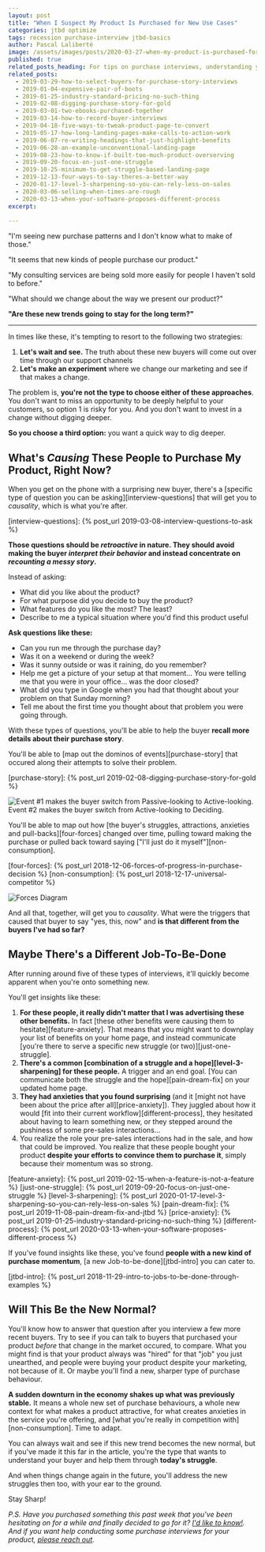 ```yaml
---
layout: post
title: "When I Suspect My Product Is Purchased for New Use Cases"
categories: jtbd optimize
tags: recession purchase-interview jtbd-basics
author: Pascal Laliberté
image: /assets/images/posts/2020-03-27-when-my-product-is-purchased-for-new-use-cases.jpg
published: true
related_posts_heading: For tips on purchase interviews, understanding your buyer, and adjusting your pitch, here are some articles I hope will come at the good time
related_posts:
  - 2019-03-29-how-to-select-buyers-for-purchase-story-interviews
  - 2019-01-04-expensive-pair-of-boots
  - 2019-01-25-industry-standard-pricing-no-such-thing
  - 2019-02-08-digging-purchase-story-for-gold
  - 2019-03-01-two-ebooks-purchased-together
  - 2019-03-14-how-to-record-buyer-interviews
  - 2019-04-18-five-ways-to-tweak-product-page-to-convert
  - 2019-05-17-how-long-landing-pages-make-calls-to-action-work
  - 2019-06-07-re-writing-headings-that-just-highlight-benefits
  - 2019-06-28-an-example-unconventional-landing-page
  - 2019-08-23-how-to-know-if-built-too-much-product-overserving
  - 2019-09-20-focus-on-just-one-struggle
  - 2019-10-25-minimum-to-get-struggle-based-landing-page
  - 2019-12-13-four-ways-to-say-theres-a-better-way
  - 2020-01-17-level-3-sharpening-so-you-can-rely-less-on-sales
  - 2020-03-06-selling-when-times-are-rough
  - 2020-03-13-when-your-software-proposes-different-process
excerpt:
  
---
```


"I'm seeing new purchase patterns and I don't know what to make of those."

"It seems that new kinds of people purchase our product."

"My consulting services are being sold more easily for people I haven't sold to before."

"What should we change about the way we present our product?"

**"Are these new trends going to stay for the long term?"**

---

In times like these, it's tempting to resort to the following two strategies:

1. **Let's wait and see.** The truth about these new buyers will come out over time through our support channels
2. **Let's make an experiment** where we change our marketing and see if that makes a change.

The problem is, **you're not the type to choose either of these approaches**. You don't want to miss an opportunity to be deeply helpful to your customers, so option 1 is risky for you. And you don't want to invest in a change without digging deeper.

**So you choose a third option:** you want a quick way to dig deeper.

## What's _Causing_ These People to Purchase My Product, Right Now?

When you get on the phone with a surprising new buyer, there's a [specific type of question you can be asking][interview-questions] that will get you to _causality_, which is what you're after.

[interview-questions]: {% post_url 2019-03-08-interview-questions-to-ask %}

**Those questions should be _retroactive_ in nature. They should avoid making the buyer _interpret their behavior_ and instead concentrate on _recounting a messy story_.**

Instead of asking:

* What did you like about the product?
* For what purpose did you decide to buy the product?
* What features do you like the most? The least?
* Describe to me a typical situation where you'd find this product useful

**Ask questions like these:**

* Can you run me through the purchase day?
* Was it on a weekend or during the week?
* Was it sunny outside or was it raining, do you remember?
* Help me get a picture of your setup at that moment... You were telling me that you were in your office… was the door closed?
* What did you type in Google when you had that thought about your problem on that Sunday morning?
* Tell me about the first time you thought about that problem you were going through.

With these types of questions, you'll be able to help the buyer **recall more details about their purchase story**.

You'll be able to [map out the dominos of events][purchase-story] that occured along their attempts to solve their problem.

[purchase-story]: {% post_url 2019-02-08-digging-purchase-story-for-gold %}

![Event #1 makes the buyer switch from Passive-looking to Active-looking. Event #2 makes the buyer switch from Active-looking to Deciding.](/assets/images/posts/2019-02-08-digging-purchase-story-for-gold-02.svg)

You'll be able to map out how [the buyer's struggles, attractions, anxieties and pull-backs][four-forces] changed over time, pulling toward making the purchase or pulled back toward saying ["I'll just do it myself"][non-consumption].

[four-forces]: {% post_url 2018-12-06-forces-of-progress-in-purchase-decision %}
[non-consumption]: {% post_url 2018-12-17-universal-competitor %}

![Forces Diagram](/assets/images/posts/2018-12-06-forces-of-progress-diagram-01.svg)

And all that, together, will get you to _causality_. What were the triggers that caused that buyer to say "yes, this, now" and **is that different from the buyers I've had so far?**

## Maybe There's a Different Job-To-Be-Done

After running around five of these types of interviews, it'll quickly become apparent when you're onto something new.

You'll get insights like these:

1. **For these people, it really didn't matter that I was advertising these other benefits.** In fact [these other benefits were causing them to hesitate][feature-anxiety]. That means that you might want to downplay your list of benefits on your home page, and instead communicate [you're there to serve a specific new struggle (or two)][just-one-struggle].
2. **There's a common [combination of a struggle and a hope][level-3-sharpening] for these people.** A trigger and an end goal. [You can communicate both the struggle and the hope][pain-dream-fix] on your updated home page.
3. **They had anxieties that you found surprising** (and it [might not have been about the price after all][price-anxiety]). They juggled about how it would [fit into their current workflow][different-process], they hesitated about having to learn something new, or they stepped around the pushiness of some pre-sales interactions...
4. You realize the role your pre-sales interactions had in the sale, and how that could be improved. You realize that these people bought your product **despite your efforts to convince them to purchase it**, simply because their momentum was so strong.

[feature-anxiety]: {% post_url 2019-02-15-when-a-feature-is-not-a-feature %}
[just-one-struggle]: {% post_url 2019-09-20-focus-on-just-one-struggle %}
[level-3-sharpening]: {% post_url 2020-01-17-level-3-sharpening-so-you-can-rely-less-on-sales %}
[pain-dream-fix]: {% post_url 2019-11-08-pain-dream-fix-and-jtbd %}
[price-anxiety]: {% post_url 2019-01-25-industry-standard-pricing-no-such-thing %}
[different-process]: {% post_url 2020-03-13-when-your-software-proposes-different-process %}

If you've found insights like these, you've found **people with a new kind of purchase momentum**, [a new Job-to-be-done][jtbd-intro] you can cater to.

[jtbd-intro]: {% post_url 2018-11-29-intro-to-jobs-to-be-done-through-examples %}

## Will This Be the New Normal?

You'll know how to answer that question after you interview a few more recent buyers. Try to see if you can talk to buyers that purchased your product _before_ that change in the market occured, to compare. What you might find is that your product always was "hired" for that "job" you just unearthed, and people were buying your product despite your marketing, not because of it. Or maybe you'll find a new, sharper type of purchase behaviour.

**A sudden downturn in the economy shakes up what was previously stable.** It means a whole new set of purchase behaviours, a whole new context for what makes a product attractive, for what creates anxieties in the service you're offering, and [what you're really in competition with][non-consumption]. Time to adapt.

You can always wait and see if this new trend becomes the new normal, but if you've made it this far in the article, you're the type that wants to understand your buyer and help them through **today's struggle**.

And when things change again in the future, you'll address the new struggles then too, with your ear to the ground.

Stay Sharp!

_P.S. Have you purchased something this past week that you've been hesitating on for a while and finally decided to go for it? [I'd like to know!](/your-purchase-story). And if you want help conducting some purchase interviews for your product, [please reach out](mailto:pascal@pascallaliberte.me)._
